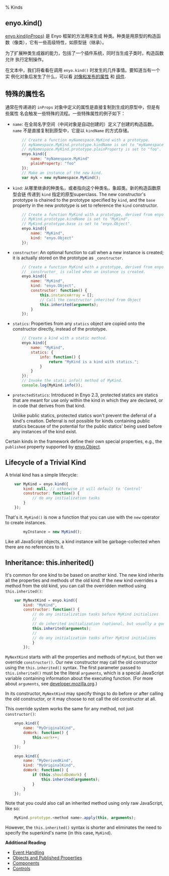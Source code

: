 % Kinds

## enyo.kind()

[enyo.kind(inProps)]($api/#/namespace/enyo.kind) 是 Enyo 框架的方法用来生成
种类。种类是用原型的构造函数（像类），它有一些高级特性，如原型链（继承）。

为了扩展种类生成器的能力，包括了一个插件系统，同时当生成子类时，构造函数允许
执行定制操作。

在文本中，我们将看看在调用 `enyo.kind()` 时发生的几件事情。要知道当有一个实
例化对象后发生了什么，可以看
[对像和发布的属性](objects-and-published-properties.html) 和
[组件](components.html).

## 特殊的属性名

通常在传递进的 `inProps` 对象中定义的属性是直接复制到生成的原型中，但是有些属性
名会触发一些特殊的流程。一些特殊属性的例子如下：

* `name`: 在全局名字空间（中间对象是自动创建的）定义了创建的构造函数。`name`
    不是直接复制到原型中，它是以 `kindName` 的方式存储。

    ```javascript
        // Create a function myNamespace.MyKind with a prototype.
        // myNamespace.MyKind.prototype.kindName is set to "myNamespace.MyKind".
        // myNamespace.MyKind.prototype.plainProperty is set to "foo".
        enyo.kind({
            name: "myNamespace.MyKind"
            plainProperty: "foo"
        });
        // Make an instance of the new kind.
        var myk = new myNamespace.MyKind();
    ```

* `kind`: 从哪里继承的种类名，或者指向这个种类名，象超类。新的构造函数原型会链
    传递到 `kind` 指定的原型superclass.  The new constructor's prototype is chained to the prototype
    specified by `kind`, and the `base` property in the new prototype is set to
    reference the `kind` constructor.

    ```javascript
        // Create a function MyKind with a prototype, derived from enyo.Object.
        // MyKind.prototype.kindName is set to "MyKind".
        // MyKind.prototype.base is set to "enyo.Object".
        enyo.kind({
            name: "MyKind",
            kind: "enyo.Object"
        });
    ```

* `constructor`: An optional function to call when a new instance is created; it
    is actually stored on the prototype as `_constructor`.

    ```javascript
        // Create a function MyKind with a prototype, derived from enyo.Object.
        // _constructor_ is called when an instance is created. 
        enyo.kind({
            name: "MyKind",
            kind: "enyo.Object",
            constructor: function() {
                this.instanceArray = [];
                // Call the constructor inherited from Object
                this.inherited(arguments);
            }
        });
    ```

* `statics`: Properties from any `statics` object are copied onto the
    constructor directly, instead of the prototype.

    ```javascript
        // Create a kind with a static method.
        enyo.kind({
            name: "MyKind",
            statics: {
                info: function() {
                    return "MyKind is a kind with statics.";
                }
            }
        });
        // Invoke the static info() method of MyKind.
        console.log(MyKind.info());
    ```

* `protectedStatics`: Introduced in Enyo 2.3, protected statics are statics that
    are meant for use only within the kind in which they are declared, or in
    code that derives from that kind.

    Unlike public statics, protected statics won't prevent the deferral of a
    kind's creation.  Deferral is not possible for kinds containing public
    statics because of the potential for the public statics' being used before
    any instances of the kind exist.

Certain kinds in the framework define their own special properties, e.g., the
`published` property supported by [enyo.Object]($api/#/kind/enyo.Object).

## Lifecycle of a Trivial Kind

A trivial kind has a simple lifecycle:

```javascript
    var MyKind = enyo.kind({
        kind: null, // otherwise it will default to 'Control'
        constructor: function() {
            // do any initialization tasks
        }
    });
```

That's it.  `MyKind()` is now a function that you can use with the `new`
operator to create instances.

```javascript
        myInstance = new MyKind();
```

Like all JavaScript objects, a kind instance will be garbage-collected when
there are no references to it. 

## Inheritance: this.inherited()

It's common for one kind to be based on another kind.  The new kind inherits all
the properties and methods of the old kind.  If the new kind overrides a method
from the old kind, you can call the overridden method using `this.inherited()`:

```javascript
    var MyNextKind = enyo.kind({
        kind: "MyKind",
        constructor: function() {
            // do any initialization tasks before MyKind initializes
            //
            // do inherited initialization (optional, but usually a good idea)
            this.inherited(arguments);
            //
            // do any initialization tasks after MyKind initializes
            }
        });
```

`MyNextKind` starts with all the properties and methods of `MyKind`, but then we
override `constructor()`.  Our new constructor may call the old constructor
using the `this.inherited()` syntax.  The first parameter passed to
`this.inherited()` must be the literal `arguments`, which is a special
JavaScript variable containing information about the executing function.  (For
more about `arguments`, see
[developer.mozilla.org](https://developer.mozilla.org/en/JavaScript/Reference/Functions_and_function_scope/arguments).)

In its constructor, `MyNextKind` may specify things to do before or after
calling the old constructor, or it may choose to not call the old constructor at
all.

This override system works the same for any method, not just `constructor()`:

```javascript
    enyo.kind({
        name: "MyOriginalKind",
        doWork: function() {
            this.work++;
        }
    });

    enyo.kind({
        name: "MyDerivedKind",
        kind: "MyOriginalKind",
        doWork: function() {
            if (this.shouldDoWork) {
                this.inherited(arguments);
            }
        }
    });
```

Note that you could also call an inherited method using only raw JavaScript,
like so:

```javascript
    MyKind.prototype.<method name>.apply(this, arguments);
```

However, the `this.inherited()` syntax is shorter and eliminates the need to
specify the superkind's name (in this case, `MyKind`).

**Additional Reading**

* [Event Handling](event-handling.html)
* [Objects and Published Properties](objects-and-published-properties.html)
* [Components](components.html)
* [Controls](controls.html)

